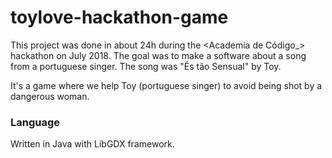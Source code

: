 # toylove-hackathon-game

This project was done in about 24h during the <Academia de Código_> hackathon on July 2018. The goal was to make a software about a song from a portuguese singer. The song was "És tão Sensual" by Toy.

It's a game where we help Toy (portuguese singer) to avoid being shot by a dangerous woman.

### Language

Written in Java with LibGDX framework.
